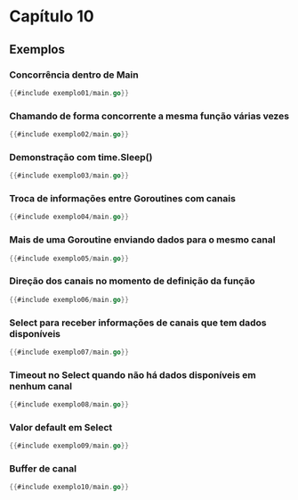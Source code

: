 # Capítulo 10

## Exemplos

### Concorrência dentro de Main

```go
{{#include exemplo01/main.go}}
```

### Chamando de forma concorrente a mesma função várias vezes
```go
{{#include exemplo02/main.go}}
```

### Demonstração com time.Sleep()
```go
{{#include exemplo03/main.go}}
```

### Troca de informações entre Goroutines com canais
```go
{{#include exemplo04/main.go}}
```

### Mais de uma Goroutine enviando dados para o mesmo canal
```go
{{#include exemplo05/main.go}}
```

### Direção dos canais no momento de definição da função
```go
{{#include exemplo06/main.go}}
```

### Select para receber informações de canais que tem dados disponíveis
```go
{{#include exemplo07/main.go}}
```

### Timeout no Select quando não há dados disponíveis em nenhum canal
```go
{{#include exemplo08/main.go}}
```

### Valor default em Select
```go
{{#include exemplo09/main.go}}
```

### Buffer de canal
```go
{{#include exemplo10/main.go}}
```